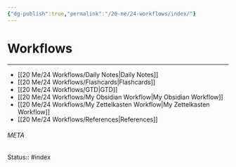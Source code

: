 ```yaml
---
{"dg-publish":true,"permalink":"/20-me/24-workflows/index/"}
---
```


# Workflows
---
- [[20 Me/24 Workflows/Daily Notes\|Daily Notes]]
- [[20 Me/24 Workflows/Flashcards\|Flashcards]]
- [[20 Me/24 Workflows/GTD\|GTD]]
- [[20 Me/24 Workflows/My Obsidian Workflow\|My Obsidian Workflow]]
- [[20 Me/24 Workflows/My Zettelkasten Workflow\|My Zettelkasten Workflow]]
- [[20 Me/24 Workflows/References\|References]]





###### META
Status:: #index

